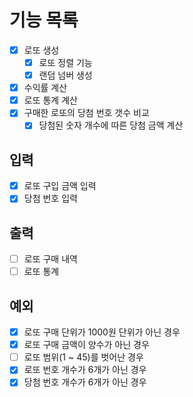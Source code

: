 # 기능 목록
- [x] 로또 생성
  - [x] 로또 정렬 기능
  - [X] 랜덤 넘버 생성
- [x] 수익률 계산
- [x] 로또 통계 계산
- [X] 구매한 로또의 당첨 번호 갯수 비교
    - [X] 당첨된 숫자 개수에 따른 당첨 금액 계산

## 입력
- [x] 로또 구입 금액 입력
- [x] 당첨 번호 입력

## 출력
- [ ] 로또 구매 내역
- [ ] 로또 통계

## 예외
- [X] 로또 구매 단위가 1000원 단위가 아닌 경우
- [X] 로또 구매 금액이 양수가 아닌 경우
- [ ] 로또 범위(1 ~ 45)를 벗어난 경우
- [x] 로또 번호 개수가 6개가 아닌 경우
- [x] 당첨 번호 개수가 6개가 아닌 경우
